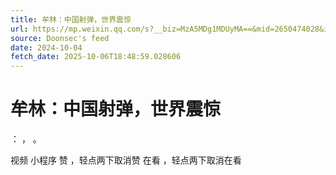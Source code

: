 ```yaml
---
title: 牟林：中国射弹，世界震惊
url: https://mp.weixin.qq.com/s?__biz=MzA5MDg1MDUyMA==&mid=2650474028&idx=3&sn=ba868742c3ebf7efd90dd0452ab434f0
source: Doonsec's feed
date: 2024-10-04
fetch_date: 2025-10-06T18:48:59.028606
---
```


# 牟林：中国射弹，世界震惊

：
，
。

视频
小程序
赞
，轻点两下取消赞
在看
，轻点两下取消在看
